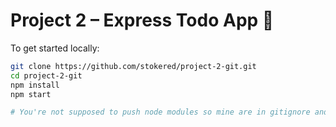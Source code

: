 # Project 2 – Express Todo App 📝

To get started locally:

```bash
git clone https://github.com/stokered/project-2-git.git
cd project-2-git
npm install
npm start

# You're not supposed to push node modules so mine are in gitignore and you'll have to reinit your own, just use the above commands in your terminal
